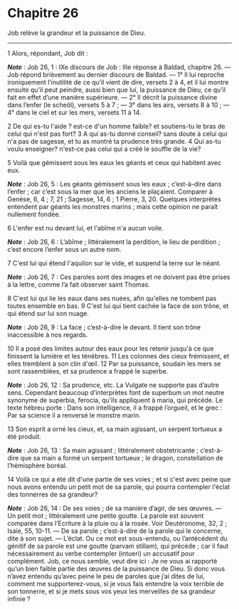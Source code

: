 # Chapitre 26

Job relève la grandeur et la puissance de Dieu.

***

1 Alors, répondant, Job dit :

***Note*** :  Job 26, 1 : IXe discours de Job : IIIe réponse à Baldad, chapitre 26. ― Job répond brièvement au dernier discours de Baldad. ― 1° Il lui reproche ironiquement l’inutilité de ce qu’il vient de dire, versets 2 à 4, et il lui montre ensuite qu’il peut peindre, aussi bien que lui, la puissance de Dieu, ce qu’il fait en effet d’une manière supérieure. ― 2° Il décrit la puissance divine dans l’enfer (le scheôl), versets 5 à 7 ; ― 3° dans les airs, versets 8 à 10 ; ― 4° dans le ciel et sur les mers, versets 11 à 14.


2 De qui es-tu l'aide ? est-ce d'un homme faible? et soutiens-tu le bras de celui qui n'est pas fort? 3 A qui as-tu donné conseil? sans doute à celui qui n'a pas de sagesse, et tu as montré ta prudence très grande. 4 Qui as-tu voulu enseigner? n'est-ce pas celui qui a créé le souffle de la vie?


5 Voilà que gémissent sous les eaux les géants et ceux qui habitent avec eux.

***Note*** :  Job 26, 5 : Les géants gémissent sous les eaux ; c’est-à-dire dans l’enfer ; car c’est sous la mer que les anciens le plaçaient. Comparer à Genèse, 6, 4 ; 7, 21 ; Sagesse, 14, 6 ; 1 Pierre, 3, 20. Quelques interprètes entendent par géants les monstres marins ; mais cette opinion ne paraît nullement fondée.

6 L'enfer est nu devant lui, et l'abîme n'a aucun voile.

***Note*** :  Job 26, 6 : L’abîme ; littéralement la perdition, le lieu de perdition ; c’est encore l’enfer sous un autre nom.

7 C'est lui qui étend l'aquilon sur le vide, et suspend la terre sur le néant.

***Note*** :  Job 26, 7 : Ces paroles sont des images et ne doivent pas être prises à la lettre, comme l’a fait observer saint Thomas.

8 C'est lui qui lie les eaux dans ses nuées, afin qu'elles ne tombent pas toutes ensemble en bas. 9 C'est lui qui tient cachée la face de son trône, et qui étend sur lui son nuage.

***Note*** :  Job 26, 9 : La face ; c’est-à-dire le devant. Il tient son trône inaccessible à nos regards.

10 Il a posé des limites autour des eaux pour les retenir jusqu'à ce que finissent la lumière et les ténèbres. 11 Les colonnes des cieux frémissent, et elles tremblent à son clin d'œil. 12 Par sa puissance, soudain les mers se sont rassemblées, et sa prudence a frappé le superbe.

***Note*** :  Job 26, 12 : Sa prudence, etc. La Vulgate ne supporte pas d’autre sens. Cependant beaucoup d’interprètes font de superbum un mot neutre synonyme de superbia, ferocia, qu’ils appliquent à maria, qui précède. Le texte hébreu porte : Dans son intelligence, il a frappé l’orgueil, et le grec : Par sa science il a renversé le monstre marin.

13 Son esprit a orné les cieux, et, sa main agissant, un serpent tortueux a été produit.

***Note*** :  Job 26, 13 : Sa main agissant ; littéralement obstetricante ; c’est-à-dire que sa main a formé un serpent tortueux ; le dragon, constellation de l’hémisphère boréal.


14 Voilà ce qui a été dit d'une partie de ses voies ; et si c'est avec peine que nous avons entendu un petit mot de sa parole, qui pourra contempler l'éclat des tonnerres de sa grandeur?

***Note*** :  Job 26, 14 : De ses voies ; de sa manière d’agir, de ses œuvres. ― Un petit mot ; littéralement une petite goutte. La parole est souvent comparée dans l’Ecriture à la pluie ou à la rosée. Voir Deutéronome, 32, 2 ; Isaïe, 55, 10-11. ― De sa parole ; c’est-à-dire de la parole qui le concerne, dite à son sujet. ― L’éclat. Ou ce mot est sous-entendu, ou l’antécédent du génitif de sa parole est une goutte (parvam stillam), qui précède ; car il faut nécessairement au verbe contempler (intueri) un accusatif pour complément. Job, ce nous semble, veut dire ici : Je ne vous ai rapporté qu’un bien faible partie des œuvres de la puissance de Dieu. Si donc vous n’avez entendu qu’avec peine le peu de paroles que j’ai dites de lui, comment me supporterez-vous, si je vous fais entendre la voix terrible de son tonnerre, et si je mets sous vos yeux les merveilles de sa grandeur infinie ?

